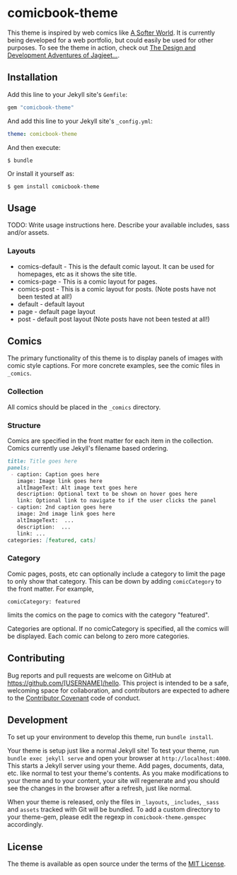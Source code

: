 # comicbook-theme

This theme is inspired by web comics like [A Softer World](http://asofterworld.com). It is currently being developed for a web portfolio, but could easily be used for other purposes. To see the theme in action, check out [The Design and Development Adventures of Jagjeet...](https://jagjeet.github.io/).

## Installation

Add this line to your Jekyll site's `Gemfile`:

```ruby
gem "comicbook-theme"
```

And add this line to your Jekyll site's `_config.yml`:

```yaml
theme: comicbook-theme
```

And then execute:

    $ bundle

Or install it yourself as:

    $ gem install comicbook-theme

## Usage

TODO: Write usage instructions here. Describe your available includes, sass and/or assets.

### Layouts

 * comics-default - This is the default comic layout. It can be used for homepages, etc as it shows the site title.
 * comics-page - This is a comic layout for pages.
 * comics-post - This is a comic layout for posts. (Note posts have not been tested at all!)
 * default - default layout
 * page - default page layout
 * post - default post layout (Note posts have not been tested at all!)

## Comics

The primary functionality of this theme is to display panels of images with comic style captions. For more concrete examples, see the comic files in `_comics`.

### Collection

All comics should be placed in the `_comics` directory.

### Structure
Comics are specified in the front matter for each item in the collection. Comics currently use Jekyll's filename based ordering.

```markdown
title: Title goes here
panels:
 - caption: Caption goes here
   image: Image link goes here
   altImageText: Alt image text goes here
   description: Optional text to be shown on hover goes here
   link: Optional link to navigate to if the user clicks the panel
 - caption: 2nd caption goes here
   image: 2nd image link goes here
   altImageText:  ...
   description:  ...
   link: ...
categories: [featured, cats]
```

### Category

Comic pages, posts, etc can optionally include a category to limit the page to only show that category. This can be down by adding `comicCategory` to the front matter. For example,

`comicCategory: featured`

limits the comics on the page to comics with the category "featured".

Categories are optional. If no comicCategory is specified, all the comics will be displayed. Each comic can belong to zero more categories.

## Contributing

Bug reports and pull requests are welcome on GitHub at https://github.com/[USERNAME]/hello. This project is intended to be a safe, welcoming space for collaboration, and contributors are expected to adhere to the [Contributor Covenant](http://contributor-covenant.org) code of conduct.

## Development

To set up your environment to develop this theme, run `bundle install`.

Your theme is setup just like a normal Jekyll site! To test your theme, run `bundle exec jekyll serve` and open your browser at `http://localhost:4000`. This starts a Jekyll server using your theme. Add pages, documents, data, etc. like normal to test your theme's contents. As you make modifications to your theme and to your content, your site will regenerate and you should see the changes in the browser after a refresh, just like normal.

When your theme is released, only the files in `_layouts`, `_includes`, `_sass` and `assets` tracked with Git will be bundled.
To add a custom directory to your theme-gem, please edit the regexp in `comicbook-theme.gemspec` accordingly.

## License

The theme is available as open source under the terms of the [MIT License](https://opensource.org/licenses/MIT).

